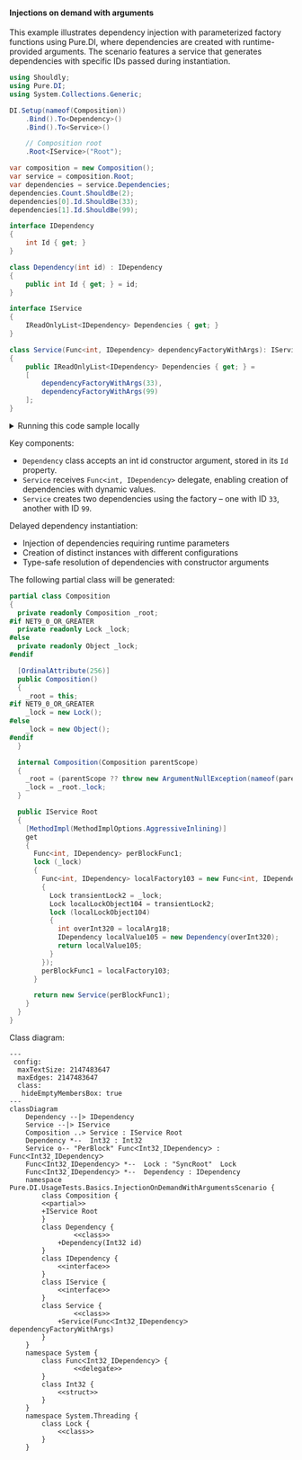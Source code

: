 #### Injections on demand with arguments

This example illustrates dependency injection with parameterized factory functions using Pure.DI, where dependencies are created with runtime-provided arguments. The scenario features a service that generates dependencies with specific IDs passed during instantiation.


```c#
using Shouldly;
using Pure.DI;
using System.Collections.Generic;

DI.Setup(nameof(Composition))
    .Bind().To<Dependency>()
    .Bind().To<Service>()

    // Composition root
    .Root<IService>("Root");

var composition = new Composition();
var service = composition.Root;
var dependencies = service.Dependencies;
dependencies.Count.ShouldBe(2);
dependencies[0].Id.ShouldBe(33);
dependencies[1].Id.ShouldBe(99);

interface IDependency
{
    int Id { get; }
}

class Dependency(int id) : IDependency
{
    public int Id { get; } = id;
}

interface IService
{
    IReadOnlyList<IDependency> Dependencies { get; }
}

class Service(Func<int, IDependency> dependencyFactoryWithArgs): IService
{
    public IReadOnlyList<IDependency> Dependencies { get; } =
    [
        dependencyFactoryWithArgs(33),
        dependencyFactoryWithArgs(99)
    ];
}
```

<details>
<summary>Running this code sample locally</summary>

- Make sure you have the [.NET SDK 9.0](https://dotnet.microsoft.com/en-us/download/dotnet/9.0) or later is installed
```bash
dotnet --list-sdk
```
- Create a net9.0 (or later) console application
```bash
dotnet new console -n Sample
```
- Add references to NuGet packages
  - [Pure.DI](https://www.nuget.org/packages/Pure.DI)
  - [Shouldly](https://www.nuget.org/packages/Shouldly)
```bash
dotnet add package Pure.DI
dotnet add package Shouldly
```
- Copy the example code into the _Program.cs_ file

You are ready to run the example 🚀
```bash
dotnet run
```

</details>

Key components:
- `Dependency` class accepts an int id constructor argument, stored in its `Id` property.
- `Service` receives `Func<int, IDependency>` delegate, enabling creation of dependencies with dynamic values.
- `Service` creates two dependencies using the factory – one with ID `33`, another with ID `99`.

Delayed dependency instantiation:
- Injection of dependencies requiring runtime parameters
- Creation of distinct instances with different configurations
- Type-safe resolution of dependencies with constructor arguments

The following partial class will be generated:

```c#
partial class Composition
{
  private readonly Composition _root;
#if NET9_0_OR_GREATER
  private readonly Lock _lock;
#else
  private readonly Object _lock;
#endif

  [OrdinalAttribute(256)]
  public Composition()
  {
    _root = this;
#if NET9_0_OR_GREATER
    _lock = new Lock();
#else
    _lock = new Object();
#endif
  }

  internal Composition(Composition parentScope)
  {
    _root = (parentScope ?? throw new ArgumentNullException(nameof(parentScope)))._root;
    _lock = _root._lock;
  }

  public IService Root
  {
    [MethodImpl(MethodImplOptions.AggressiveInlining)]
    get
    {
      Func<int, IDependency> perBlockFunc1;
      lock (_lock)
      {
        Func<int, IDependency> localFactory103 = new Func<int, IDependency>((int localArg18) =>
        {
          Lock transientLock2 = _lock;
          Lock localLockObject104 = transientLock2;
          lock (localLockObject104)
          {
            int overInt320 = localArg18;
            IDependency localValue105 = new Dependency(overInt320);
            return localValue105;
          }
        });
        perBlockFunc1 = localFactory103;
      }

      return new Service(perBlockFunc1);
    }
  }
}
```

Class diagram:

```mermaid
---
 config:
  maxTextSize: 2147483647
  maxEdges: 2147483647
  class:
   hideEmptyMembersBox: true
---
classDiagram
	Dependency --|> IDependency
	Service --|> IService
	Composition ..> Service : IService Root
	Dependency *--  Int32 : Int32
	Service o-- "PerBlock" FuncᐸInt32ˏIDependencyᐳ : FuncᐸInt32ˏIDependencyᐳ
	FuncᐸInt32ˏIDependencyᐳ *--  Lock : "SyncRoot"  Lock
	FuncᐸInt32ˏIDependencyᐳ *--  Dependency : IDependency
	namespace Pure.DI.UsageTests.Basics.InjectionOnDemandWithArgumentsScenario {
		class Composition {
		<<partial>>
		+IService Root
		}
		class Dependency {
				<<class>>
			+Dependency(Int32 id)
		}
		class IDependency {
			<<interface>>
		}
		class IService {
			<<interface>>
		}
		class Service {
				<<class>>
			+Service(FuncᐸInt32ˏIDependencyᐳ dependencyFactoryWithArgs)
		}
	}
	namespace System {
		class FuncᐸInt32ˏIDependencyᐳ {
				<<delegate>>
		}
		class Int32 {
			<<struct>>
		}
	}
	namespace System.Threading {
		class Lock {
			<<class>>
		}
	}
```


